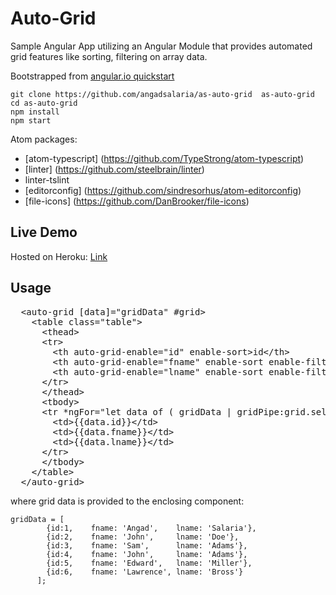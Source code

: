 # Auto-Grid
Sample Angular App utilizing an Angular Module that provides automated grid features like sorting, filtering on array data.


Bootstrapped from [angular.io quickstart](https://github.com/angular/quickstart)


```
git clone https://github.com/angadsalaria/as-auto-grid  as-auto-grid
cd as-auto-grid
npm install
npm start
```

Atom packages:
- [atom-typescript] (https://github.com/TypeStrong/atom-typescript)
- [linter] (https://github.com/steelbrain/linter)
- linter-tslint
- [editorconfig] (https://github.com/sindresorhus/atom-editorconfig)
- [file-icons] (https://github.com/DanBrooker/file-icons)

Live Demo
-
Hosted on Heroku: [Link](https://pure-gorge-56360.herokuapp.com/)

Usage
-
<pre>
  &lt;auto-grid [data]="gridData" #grid&gt;
    &lt;table class="table"&gt;
      &lt;thead&gt;
      &lt;tr&gt;
        &lt;th auto-grid-enable="id" enable-sort&gt;id&lt;/th&gt;
        &lt;th auto-grid-enable="fname" enable-sort enable-filter&gt;First Name&lt;/th&gt;
        &lt;th auto-grid-enable="lname" enable-sort enable-filter&gt;Last Name&lt;/th&gt;
      &lt;/tr&gt;
      &lt;/thead&gt;
      &lt;tbody&gt;
      &lt;tr *ngFor="let data of ( gridData | gridPipe:grid.selections )"&gt;
        &lt;td&gt;{{data.id}}&lt;/td&gt;
        &lt;td&gt;{{data.fname}}&lt;/td&gt;
        &lt;td&gt;{{data.lname}}&lt;/td&gt;
      &lt;/tr&gt;
      &lt;/tbody&gt;
    &lt;/table&gt;
  &lt;/auto-grid&gt;
</pre>

where grid data is provided to the enclosing component:

    gridData = [
            {id:1,    fname: 'Angad',    lname: 'Salaria'},
            {id:2,    fname: 'John',     lname: 'Doe'},
            {id:3,    fname: 'Sam',      lname: 'Adams'},
            {id:4,    fname: 'John',     lname: 'Adams'},
            {id:5,    fname: 'Edward',   lname: 'Miller'},
            {id:6,    fname: 'Lawrence', lname: 'Bross'}
          ];
  
